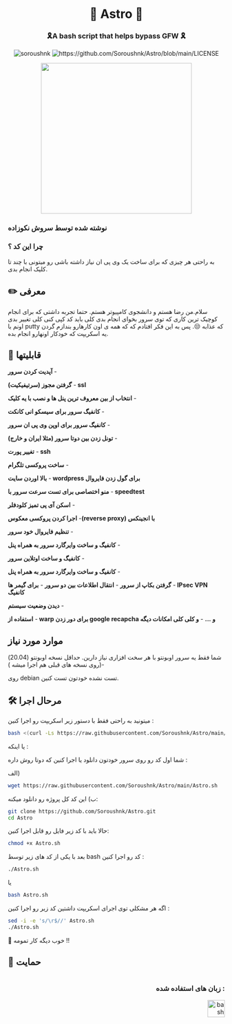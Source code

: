 <h1 align="center"> 🚀 Astro 🚀 </h1>
<h3 align="center"> 🎗️A bash script that helps bypass GFW 🎗️</h3>

<p align="center"> <img src="https://komarev.com/ghpvc/?username=soroushnk&label=Profile%20views&color=0e75b6&style=flat" alt="soroushnk" />
<img src="https://img.shields.io/github/license/soroushnk/Astro?style=flat-square" alt="https://github.com/Soroushnk/Astro/blob/main/LICENSE" /> </p>
<p align="center">
  <img src="./assets/smenu.png" width="350" />
</p>










 ### نوشته شده توسط سروش نکوزاده
 
 
### چرا این کد ؟
به راحتی هر چیزی که برای ساخت یک وی پی ان نیاز داشته باشی رو میتونی با چند تا کلیک انجام بدی. 


## ✏️ معرفی
سلام.من رضا هستم و دانشجوی کامپیوتر هستم. حتما تجربه داشتی که برای انجام کوچیک ترین کاری که توی سرور بخوای انجام بدی کلی باید کد کپی کنی کلی تغییر بدی اونم با putty  که عذابه 😒. پس به این فکر افتادم که که همه ی اون کارهارو بندازم گردن یه اسکریپت که خودکار اونهارو انجام بده.


## 🧐 قابلیتها
&rlm;- **آپدیت کردن سرور**

&rlm;- **گرفتن مجوز (سرتیفیکیت) ssl**

&rlm;- **انتخاب از بین معروف ترین پنل ها و نصب با یه کلیک**

&rlm;- **کانفیگ سرور برای سیسکو انی کانکت**

&rlm;- **کانفیگ سرور برای اوپن وی پی ان سرور**

&rlm;- **تونل زدن بین دوتا سرور (مثلا ایران و خارج)**

&rlm;- **تغییر پورت ssh**

&rlm;- **ساخت پروکسی تلگرام**

&rlm;- **بالا اوردن سایت wordpress برای گول زدن فایروال**

&rlm;- **منو اختصاصی برای تست سرعت سرور با speedtest**

&rlm;- **اسکن آی پی تمیز کلودفلر**

&rlm;- **اجرا کردن پروکسی معکوس(reverse proxy) با انجینکس**

&rlm;- **تنظیم فایروال خود سرور**

&rlm;- **کانفیگ  و ساخت وایرگارد سرور به همراه پنل**

&rlm;- **کانفیگ  و ساخت اوتلاین سرور**


&rlm;- **کانفیگ  و ساخت وایرگارد سرور به همراه پنل**


&rlm;- **گرفتن بکاپ از سرور**
&rlm;- **انتقال اطلاعات بین دو سرور**
&rlm;- **برای گیمر ها  IPsec VPN  کانفیگ**

&rlm;- **دیدن وضعیت سیستم**

&rlm;- **استفاده از warp برای دور زدن google recapcha و ...**
&rlm;- **و کلی کلی امکانات دیگه**




## موارد مورد نیاز
شما فقط یه سرور اوبونتو با هر سخت افزاری نیاز دارین. حداقل نسخه اوبونتو (20.04) -(روی نسخه های قبلی هم اجرا میشه )

روی  debian  تست نشده خودتون تست کنین.



## 🛠️ مرحال اجرا
میتونید به راحتی فقط با دستور زیر اسکریپت رو اجرا کنین : 
```bash
bash <(curl -Ls https://raw.githubusercontent.com/Soroushnk/Astro/main/Astro.sh)
```
یا اینکه :


شما اول کد رو روی سرور خودتون دانلود یا اجرا کنین که دوتا روش داره :

الف)
```bash
wget https://raw.githubusercontent.com/Soroushnk/Astro/main/Astro.sh

```

ب) این کد کل پروژه رو دانلود میکنه:
```bash
git clone https://github.com/Soroushnk/Astro.git
cd Astro
```
حالا باید با کد زیر فایل رو قابل اجرا کنین:

```bash
chmod +x Astro.sh
```
بعد با یکی از کد های زیر  توسط bash  کد رو اجرا کنین :

```bash 
./Astro.sh
```
یا 

```bash 
bash Astro.sh
```
اگه هر مشکلی توی اجرای اسکریپت داشتین کد زیر رو اجرا کنین :
```bash 
sed -i -e 's/\r$//' Astro.sh
./Astro.sh
```
🌟 خوب دیگه کار تمومه  !!

## 🙏 حمایت 
#
<h3 align="right">زبان های استفاده شده :</h3>
<p align="right"> <a href="https://www.gnu.org/software/bash/" target="_blank" rel="noreferrer"> <img src="https://www.vectorlogo.zone/logos/gnu_bash/gnu_bash-icon.svg" alt="bash" width="40" height="40"/> </a> </p>

